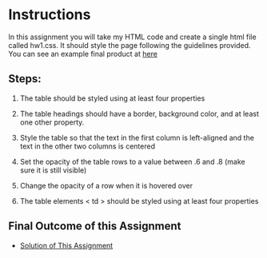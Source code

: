 # Instructions

In this assignment you will take my HTML code and create a single html file called hw1.css.  It should style the page following the guidelines provided.  You can see an example final product at <a href="http://www.intro-webdesign.com/CSS/final/teams.jpg">here</a>

## Steps:

1) The table should be styled using at least four properties

2) The table headings should have a border, background color, and at least one other property.

3) Style the table so that the text in the first column is left-aligned and the text in the other two columns is centered

4) Set the opacity of the table rows to a value between .6 and .8 (make sure it is still visible)

5) Change the opacity of a row when it is hovered over

6) The table elements < td > should be styled using at least four properties


## Final Outcome of this Assignment

- [Solution of This Assignment](https://lasycoder.github.io/Web-Design-for-Everybody/Introduction-to-CSS3/Week-4/)